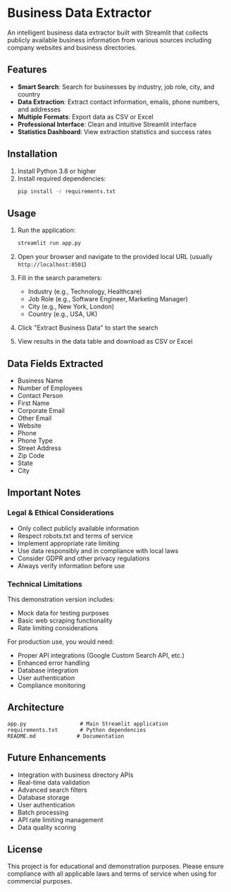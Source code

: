 # Business Data Extractor

An intelligent business data extractor built with Streamlit that collects publicly available business information from various sources including company websites and business directories.

## Features

- **Smart Search**: Search for businesses by industry, job role, city, and country
- **Data Extraction**: Extract contact information, emails, phone numbers, and addresses
- **Multiple Formats**: Export data as CSV or Excel
- **Professional Interface**: Clean and intuitive Streamlit interface
- **Statistics Dashboard**: View extraction statistics and success rates

## Installation

1. Install Python 3.8 or higher
2. Install required dependencies:
   ```bash
   pip install -r requirements.txt
   ```

## Usage

1. Run the application:
   ```bash
   streamlit run app.py
   ```

2. Open your browser and navigate to the provided local URL (usually `http://localhost:8501`)

3. Fill in the search parameters:
   - Industry (e.g., Technology, Healthcare)
   - Job Role (e.g., Software Engineer, Marketing Manager)
   - City (e.g., New York, London)
   - Country (e.g., USA, UK)

4. Click "Extract Business Data" to start the search

5. View results in the data table and download as CSV or Excel

## Data Fields Extracted

- Business Name
- Number of Employees
- Contact Person
- First Name
- Corporate Email
- Other Email
- Website
- Phone
- Phone Type
- Street Address
- Zip Code
- State
- City

## Important Notes

### Legal & Ethical Considerations

- Only collect publicly available information
- Respect robots.txt and terms of service
- Implement appropriate rate limiting
- Use data responsibly and in compliance with local laws
- Consider GDPR and other privacy regulations
- Always verify information before use

### Technical Limitations

This demonstration version includes:
- Mock data for testing purposes
- Basic web scraping functionality
- Rate limiting considerations

For production use, you would need:
- Proper API integrations (Google Custom Search API, etc.)
- Enhanced error handling
- Database integration
- User authentication
- Compliance monitoring

## Architecture

```
app.py                 # Main Streamlit application
requirements.txt       # Python dependencies
README.md             # Documentation
```

## Future Enhancements

- Integration with business directory APIs
- Real-time data validation
- Advanced search filters
- Database storage
- User authentication
- Batch processing
- API rate limiting management
- Data quality scoring

## License

This project is for educational and demonstration purposes. Please ensure compliance with all applicable laws and terms of service when using for commercial purposes.